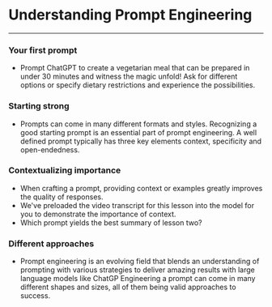 # Understanding Prompt Engineering
---
### Your first prompt
* Prompt ChatGPT to create a vegetarian meal that can be prepared in under 30 minutes and witness the magic unfold! Ask for different options or specify dietary restrictions and experience the possibilities.


### Starting strong
* Prompts can come in many different formats and styles. Recognizing a good starting prompt is an essential part of prompt engineering. A well defined prompt typically has three key elements context, specificity and open-endedness.


### Contextualizing importance
* When crafting a prompt, providing context or examples greatly improves the quality of responses.
* We've preloaded the video transcript for this lesson into the model for you to demonstrate the importance of context.
* Which prompt yields the best summary of lesson two?


### Different approaches
* Prompt engineering is an evolving field that blends an understanding of prompting with various strategies to deliver amazing results with large language models like ChatGP
Engineering a prompt can come in many different shapes and sizes, all of them being valid approaches to success.

